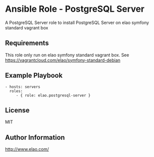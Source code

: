 Ansible Role - PostgreSQL Server
================================

A PostgreSQL Server role to install PostgreSQL Server on elao symfony standard vagrant box


Requirements
------------

This role only run on elao symfony standard vagrant box. See https://vagrantcloud.com/elao/symfony-standard-debian


Example Playbook
----------------

    - hosts: servers
      roles:
         - { role: elao.postgresql-server }


License
-------

MIT


Author Information
------------------

http://www.elao.com/
